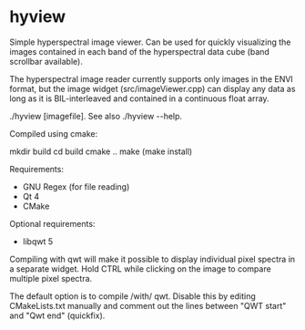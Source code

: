 hyview
======

Simple hyperspectral image viewer. Can be used for quickly visualizing the
images contained in each band of the hyperspectral data cube (band scrollbar available).

The hyperspectral image reader currently supports only images in the ENVI
format, but the image widget (src/imageViewer.cpp) can display any data as long
as it is BIL-interleaved and contained in a continuous float array. 

./hyview [imagefile]. See also ./hyview --help.

Compiled using cmake:

mkdir build
cd build 
cmake ..
make
(make install)


Requirements:
 - GNU Regex (for file reading)
 - Qt 4
 - CMake

Optional requirements:
 - libqwt 5

Compiling with qwt will make it possible to display individual pixel spectra in a separate widget. Hold CTRL while clicking on the image
to compare multiple pixel spectra. 

The default option is to compile /with/ qwt. Disable this by editing CMakeLists.txt manually and comment out the lines
between "QWT start" and "Qwt end" (quickfix).
